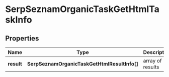 # SerpSeznamOrganicTaskGetHtmlTaskInfo

## Properties

| Name | Type | Description | Notes |
|------------ | ------------- | ------------- | -------------|
**result** | **SerpSeznamOrganicTaskGetHtmlResultInfo[]** | array of results |[optional]|